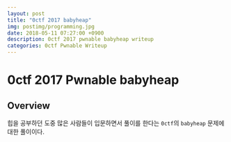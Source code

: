 ```yaml
---
layout: post
title: "0ctf 2017 babyheap"
img: postimg/programming.jpg
date: 2018-05-11 07:27:00 +0900
description: 0ctf 2017 pwnable babyheap writeup
categories: 0ctf Pwnable Writeup
---
```

# 0ctf 2017 Pwnable babyheap

## Overview

힙을 공부하던 도중 많은 사람들이 입문하면서 풀이를 한다는 `0ctf`의 `babyheap` 문제에 대한 풀이이다.
